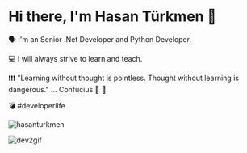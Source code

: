 # Hi there, I'm Hasan Türkmen 👋

🗣  I'm an Senior .Net Developer and Python Developer.

💻 I will always strive to learn and teach.

❗❗❗ "Learning without thought is pointless. Thought without learning is dangerous." ... Confucius 🤔 🤔

💣 #developerlife

<p><img align="center" src="https://github-readme-streak-stats.herokuapp.com/?user=hasanturkmen&" alt="hasanturkmen" /></p>

![dev2gif](https://user-images.githubusercontent.com/23518882/156795873-13f0dd76-8d8e-4e62-ac94-593e8c1f05f3.gif)

